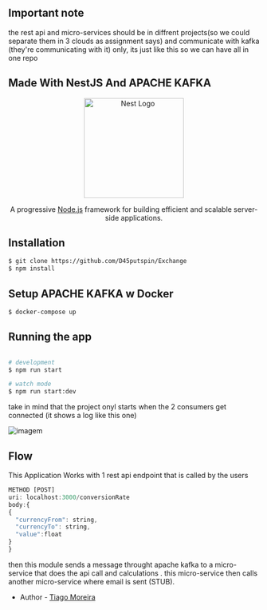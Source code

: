 ## Important note

the rest api and micro-services should be in diffrent projects(so we could separate them in 3 clouds as assignment says) and communicate with kafka (they're communicating with it) only, its just like this so we can have all in one repo

## Made With NestJS And APACHE KAFKA
<p align="center">
  <a href="http://nestjs.com/" target="blank"><img src="https://nestjs.com/img/logo-small.svg" width="200" alt="Nest Logo" /></a>
</p>

  <p align="center">A progressive <a href="http://nodejs.org" target="_blank">Node.js</a> framework for building efficient and scalable server-side applications.</p>

## Installation

```bash
$ git clone https://github.com/D45putspin/Exchange
$ npm install
```

## Setup APACHE KAFKA  w Docker
```bash
$ docker-compose up
```
## Running the app

```bash

# development
$ npm run start

# watch mode
$ npm run start:dev

```
take in mind that the project onyl starts when the 2 consumers get connected (it shows a log like this one) 

![imagem](https://user-images.githubusercontent.com/36547913/191052315-4e541dae-f453-484e-abcc-04df7edfd111.png)


## Flow

This Application Works with 1 rest api endpoint that is called by the users 

```js
METHOD [POST]
uri: localhost:3000/conversionRate
body:{
{
  "currencyFrom": string,
  "currencyTo": string,
  "value":float
}
}
```

then this module sends a message throught apache kafka to a micro-service that does the api call and calculations .
this micro-service then calls another micro-service where email is sent (STUB).




- Author - [Tiago Moreira](https://github.com/D45putspin)



